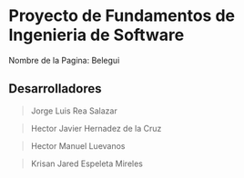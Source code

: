 # Proyecto de Fundamentos de Ingenieria de Software
Nombre de la Pagina: Belegui

## Desarrolladores
> Jorge Luis Rea Salazar

> Hector Javier Hernadez de la Cruz

> Hector Manuel Luevanos

> Krisan Jared Espeleta Mireles